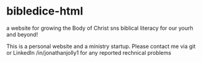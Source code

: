 # bibledice-html

a website for growing the Body of Christ sns biblical literacy for our yourh and beyond!

This is a personal website and a ministry startup. Please contact me via git or LinkedIn /in/jonathanjolly1 for any reported rechnical problems